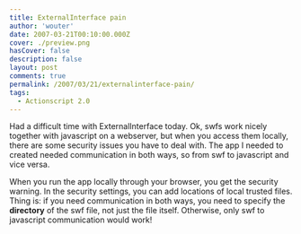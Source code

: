 ```yaml
---
title: ExternalInterface pain
author: 'wouter'
date: 2007-03-21T00:10:00.000Z
cover: ./preview.png
hasCover: false
description: false
layout: post
comments: true
permalink: /2007/03/21/externalinterface-pain/
tags:
  - Actionscript 2.0
---
```

Had a difficult time with ExternalInterface today. Ok, swfs work nicely together with javascript on a webserver, but when you access them locally, there are some security issues you have to deal with. The app I needed to created needed communication in both ways, so from swf to javascript and vice versa.

When you run the app locally through your browser, you get the security warning. In the security settings, you can add locations of local trusted files. Thing is: if you need communication in both ways, you need to specify the **directory** of the swf file, not just the file itself. Otherwise, only swf to javascript communication would work!